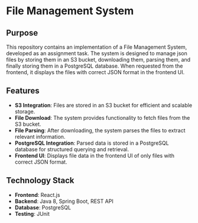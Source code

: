 # File Management System

## Purpose

This repository contains an implementation of a File Management System, developed as an assignment task. The system is designed to manage json files by storing them in an S3 bucket, downloading them, parsing them, and finally storing them in a PostgreSQL database. When requested from the frontend, it displays the files with correct JSON format in the frontend UI.

## Features

- **S3 Integration**: Files are stored in an S3 bucket for efficient and scalable storage.
- **File Download**: The system provides functionality to fetch files from the S3 bucket.
- **File Parsing**: After downloading, the system parses the files to extract relevant information.
- **PostgreSQL Integration**: Parsed data is stored in a PostgreSQL database for structured querying and retrieval.
- **Frontend UI**: Displays file data in the frontend UI of only files with correct JSON format.

## Technology Stack

- **Frontend**: React.js
- **Backend**: Java 8, Spring Boot, REST API
- **Database**: PostgreSQL
- **Testing**: JUnit
